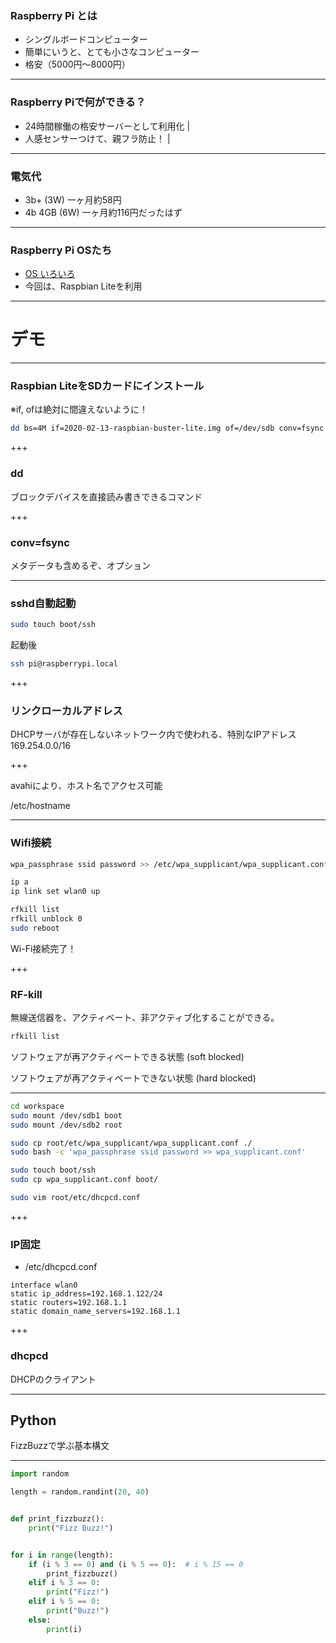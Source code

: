 ### Raspberry Pi とは

- シングルボードコンピューター
- 簡単にいうと、とても小さなコンピューター
- 格安（5000円〜8000円）

---

### Raspberry Piで何ができる？

- 24時間稼働の格安サーバーとして利用化 |
- 人感センサーつけて、親フラ防止！ |

---

### 電気代

- 3b+ (3W)    一ヶ月約58円
- 4b 4GB (6W) 一ヶ月約116円だったはず

---

### Raspberry Pi OSたち

- [OS いろいろ](https://www.raspberrypi.org/downloads/)
- 今回は、Raspbian Liteを利用

---

# デモ

---

### Raspbian LiteをSDカードにインストール
※if, ofは絶対に間違えないように！

```bash
dd bs=4M if=2020-02-13-raspbian-buster-lite.img of=/dev/sdb conv=fsync
```

+++

### dd
ブロックデバイスを直接読み書きできるコマンド

+++

### conv=fsync
メタデータも含めるぞ、オプション

---

### sshd自動起動
```bash
sudo touch boot/ssh
```

起動後
```bash
ssh pi@raspberrypi.local
```

+++

### リンクローカルアドレス
DHCPサーバが存在しないネットワーク内で使われる、特別なIPアドレス
169.254.0.0/16

+++

avahiにより、ホスト名でアクセス可能

/etc/hostname

---

### Wifi接続

```bash
wpa_passphrase ssid password >> /etc/wpa_supplicant/wpa_supplicant.conf

ip a
ip link set wlan0 up

rfkill list
rfkill unblock 0
sudo reboot
```
Wi-Fi接続完了！

+++

### RF-kill
無線送信器を、アクティベート、非アクティブ化することができる。

```bash
rfkill list
```

ソフトウェアが再アクティベートできる状態 (soft blocked) 

ソフトウェアが再アクティベートできない状態 (hard blocked) 

---

```bash
cd workspace
sudo mount /dev/sdb1 boot
sudo mount /dev/sdb2 root

sudo cp root/etc/wpa_supplicant/wpa_supplicant.conf ./
sudo bash -c 'wpa_passphrase ssid password >> wpa_supplicant.conf'

sudo touch boot/ssh
sudo cp wpa_supplicant.conf boot/

sudo vim root/etc/dhcpcd.conf
```

+++

### IP固定

- /etc/dhcpcd.conf

```text:
interface wlan0
static ip_address=192.168.1.122/24
static routers=192.168.1.1
static domain_name_servers=192.168.1.1
```

+++

### dhcpcd
DHCPのクライアント

---

## Python
FizzBuzzで学ぶ基本構文

---

```python
import random

length = random.randint(20, 40)


def print_fizzbuzz():
    print("Fizz Buzz!")


for i in range(length):
    if (i % 3 == 0) and (i % 5 == 0):  # i % 15 == 0
        print_fizzbuzz()
    elif i % 3 == 0:
        print("Fizz!")
    elif i % 5 == 0:
        print("Buzz!")
    else:
        print(i)
```
